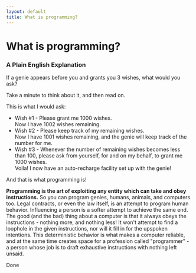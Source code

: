 ```yaml
---
layout: default
title: What is programming?
---
```


# What is programming?
<div class="synopsis">
  <h3> A Plain English Explanation </h3>
</div>

If a genie appears before you and grants you 3 wishes, what would you ask? 

Take a minute to think about it, and then read on.

This is what I would ask:
- Wish #1 - Please grant me 1000 wishes. <div class="synopsis"> Now I have 1002 wishes remaining. </div>
- Wish #2 - Please keep track of my remaining wishes. <div class="synopsis"> Now I have 1001 wishes remaining, and the genie will keep track of the number for me. </div>
- Wish #3 - Whenever the number of remaining wishes becomes less than 100, please ask from yourself, for and on my behalf, to grant me 1000 wishes. <div class="synopsis"> Voila! I now have an auto-recharge facility set up with the genie! </div>


And that is what programming is!

**Programming is the art of exploiting any entity which can take and obey instructions.** So you can program genies, humans, animals, and computers too. Legal contracts, or even the law itself, is an attempt to program human behavior. Influencing a person is a softer attempt to achieve the same end. The good (and the bad) thing about a computer is that it always obeys the instructions - nothing more, and nothing less! It won't attempt to find a loophole in the given instructions, nor will it fill in for the upspoken intentions. This deterministic behavior is what makes a computer reliable, and at the same time creates space for a profession called "programmer" - a person whose job is to draft exhaustive instructions with nothing left unsaid.

Done

